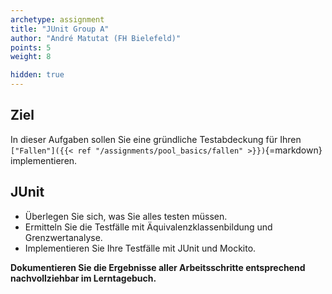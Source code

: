 ```yaml
---
archetype: assignment
title: "JUnit Group A"
author: "André Matutat (FH Bielefeld)"
points: 5
weight: 8

hidden: true
---
```


## Ziel

In dieser Aufgaben sollen Sie eine gründliche Testabdeckung für Ihren `["Fallen"]({{< ref "/assignments/pool_basics/fallen" >}})`{=markdown} implementieren.

## JUnit

- Überlegen Sie sich, was Sie alles testen müssen.
- Ermitteln Sie die Testfälle mit Äquivalenzklassenbildung und Grenzwertanalyse.
- Implementieren Sie Ihre Testfälle mit JUnit und Mockito.

**Dokumentieren Sie die Ergebnisse aller Arbeitsschritte entsprechend nachvollziehbar im Lerntagebuch.**
